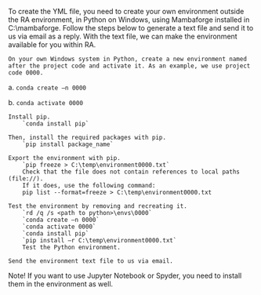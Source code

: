 

To create the YML file, you need to create your own environment outside the RA environment, in Python on Windows, using Mambaforge installed in C:\mambaforge. Follow the steps below to generate a text file and send it to us via email as a reply. With the text file, we can make the environment available for you within RA.


    On your own Windows system in Python, create a new environment named after the project code and activate it. As an example, we use project code 0000.

a.       `conda create –n 0000`

b.       `conda activate 0000`

    Install pip.
        `conda install pip`

    Then, install the required packages with pip.
        `pip install package_name`

    Export the environment with pip.
        `pip freeze > C:\temp\environment0000.txt`
        Check that the file does not contain references to local paths (file://).
        If it does, use the following command:
        pip list --format=freeze > C:\temp\environment0000.txt

    Test the environment by removing and recreating it.
        `rd /q /s <path to python>\envs\0000`
        `conda create –n 0000`
        `conda activate 0000`
        `conda install pip`
        `pip install –r C:\temp\environment0000.txt`
        Test the Python environment.

    Send the environment text file to us via email.

 

Note! If you want to use Jupyter Notebook or Spyder, you need to install them in the environment as well.
